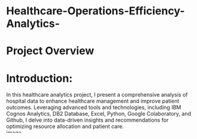 # Healthcare-Operations-Efficiency-Analytics-

# Project Overview
# Introduction:
In this healthcare analytics project, I present a comprehensive analysis of hospital data to enhance healthcare management and improve patient outcomes. Leveraging advanced tools and technologies, including IBM Cognos Analytics, DB2 Database, Excel, Python, Google Colaboratory, and Github, I delve into data-driven insights and recommendations for optimizing resource allocation and patient care.
<img width="900" height="9" alt="image" src="https://github.com/user-attachments/assets/95bf383a-601f-46e2-9f95-09c91218b06c" />

